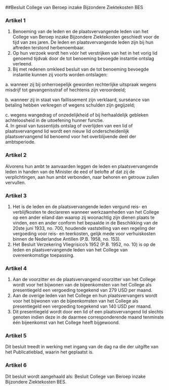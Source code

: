 <meta http-equiv='Content-Type' content='text/html; charset=utf-8' />

##Besluit College van Beroep inzake Bijzondere Ziektekosten BES

### Artikel  1  

1.  Benoeming van de leden en de plaatsvervangende leden van het College van Beroep inzake Bijzondere Ziektekosten geschiedt voor de tijd van zes jaren. De leden en plaatsvervangende leden zijn bij hun aftreden terstond herbenoembaar.   
2.  Op hun verzoek wordt hen vóór het verstrijken van het in het vorig lid genoemd tijdvak door de tot benoeming bevoegde instantie ontslag verleend.   
3.  Bij met redenen omkleed besluit van de tot benoeming bevoegde instantie kunnen zij voorts worden ontslagen: 

a. wanneer zij bij onherroepelijk geworden rechterlijke uitspraak wegens misdrijf tot gevangenisstraf of hechtenis zijn veroordeeld;  

b. wanneer zij in staat van faillissement zijn verklaard, surséance van betaling hebben verkregen of wegens schulden zijn gegijzeld;  

c. wegens wangedrag of onzedelijkheid of bij herhaaldelijk gebleken achteloosheid in de uitoefening hunner functie.     
4.  In geval van tussentijds ontslag of overlijden van een lid of plaatsvervangend lid wordt een nieuw lid onderscheidenlijk plaatsvervangend lid benoemd voor het overblijvende deel der ambtsperiode.  

### Artikel  2  

Alvorens hun ambt te aanvaarden leggen de leden en plaatsvervangende leden in handen van de Minister de eed of belofte af dat zij de verplichtingen, aan hun ambt verbonden, naar behoren en getrouw zullen vervullen. 

### Artikel  3  

1.  Het is de leden en de plaatsvervangende leden vergund reis- en verblijfkosten te declareren wanneer werkzaamheden van het College op een ander eiland dan waarop zij woonachtig zijn dienen plaats te vinden, een en ander conform het bepaalde in de Beschikking van de 20ste juni 1933, no. 700, houdende vaststelling van een regeling der vergoeding voor reis- en teerkosten, gelijk mede voor verhuiskosten binnen de Nederlandse Antillen (P.B. 1958, no. 153).   
2.  Het Besluit Verzekering Vliegrisico’s 1952 (P.B. 1952, no. 10) is op de leden en plaatsvervangende leden van het College van overeenkomstige toepassing.  

### Artikel  4  

1.  Aan de voorzitter en de plaatsvervangend voorzitter van het College wordt voor het bijwonen van de bijeenkomsten van het College als presentiegeld een vergoeding toegekend van 279 USD per maand.   
2.  Aan de overige leden van het College en hun plaatsvervangers wordt voor het bijwonen van de bijeenkomsten van het College als presentiegeld een vergoeding toegekend van 140 USD per maand.   
3.  Dit presentiegeld wordt door een lid of een plaatsvervangend lid slechts genoten indien deze in de daarmee corresponderende maand tenminste één bijeenkomst van het College heeft bijgewoond.  

### Artikel  5  

Dit besluit treedt in werking met ingang van de dag na die der uitgifte van het Publicatieblad, waarin het geplaatst is. 

### Artikel  6  

Dit besluit wordt aangehaald als: Besluit College van Beroep inzake Bijzondere Ziektekosten BES. 
